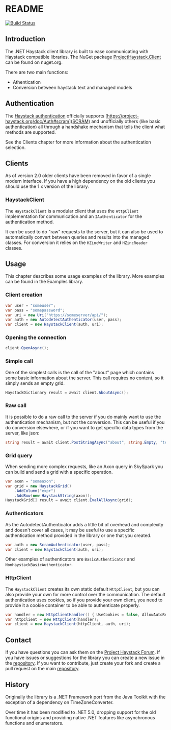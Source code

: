 # README

[![Build Status](https://worksphere.visualstudio.com/Worksphere-OSS/_apis/build/status/Strukton-Worksphere.haystack-csharp?branchName=master)](https://worksphere.visualstudio.com/Worksphere-OSS/_build/latest?definitionId=231&branchName=master)

## Introduction

The .NET Haystack client library is built to ease communicating with Haystack compatible libraries. The NuGet package [ProjectHaystack.Client](https://www.nuget.org/packages/ProjectHaystack.Client/) can be found on nuget.org.

There are two main functions:

- Athentication
- Conversion between haystack text and managed models

## Authentication

The [Haystack authentication](https://project-haystack.org/doc/Auth) officially supports [https://project-haystack.org/doc/Auth#scram](SCRAM) and unofficially others (like basic authentication) all through a handshake mechanism that tells the client what methods are supported.

See the Clients chapter for more information about the authentication selection.

## Clients

As of version 2.0 older clients have been removed in favor of a single modern interface.
If you have a high dependency on the old clients you should use the 1.x version of the library.

### HaystackClient

The `HaystackClient` is a modular client that uses the `HttpClient` implementation for communication and an `IAuthenticator` for the authentication method.

It can be used to do "raw" requests to the server, but it can also be used to automatically convert between queries and results into the managed classes. For conversion it relies on the `HZincWriter` and `HZincReader` classes.

## Usage

This chapter describes some usage examples of the library.
More examples can be found in the Examples library.

### Client creation

```C#
var user = "someuser";
var pass = "somepassword";
var uri = new Uri("https://someserver/api/");
var auth = new AutodetectAuthenticator(user, pass);
var client = new HaystackClient(auth, uri);
```

### Opening the connection

```C#
client.OpenAsync();
```

### Simple call

One of the simplest calls is the call of the "about" page which contains some basic information about the server. This call requires no content, so it simply sends an empty grid.

```C#
HaystackDictionary result = await client.AboutAsync();
```

### Raw call

It is possible to do a raw call to the server if you do mainly want to use the authentication mechanism, but not the conversion.
This can be useful if you do conversion elsewhere, or if you want to get specific data types from the server, like json:

```C#
string result = await client.PostStringAsync("about", string.Empty, "text/zinc", "application/json");
```

### Grid query

When sending more complex requests, like an Axon query in SkySpark you can build and send a grid with a specific operation.

```C#
var axon = "someaxon";
var grid = new HaystackGrid()
	.AddColumn("expr")
	.AddRow(new HaystackString(axon));
HaystackGrid[] result = await client.EvalAllAsync(grid);
```

### Authenticators

As the AutodetectAuthenticator adds a little bit of overhead and complexity and doesn't cover all cases, it may be useful to use a specific authentication method provided in the library or one that you created.

```C#
var auth = new ScramAuthenticator(user, pass);
var client = new HaystackClient(auth, uri);
```

Other examples of authenticators are `BasicAuthenticator` and `NonHaystackBasicAuthenticator`.

### HttpClient

The `HaystackClient` creates its own static default `HttpClient`, but you can also provide your own for more control over the communication.
The default authentication uses cookies, so if you provide your own client, you need to provide it a cookie container to be able to authenticate properly.

```C#
var handler = new HttpClientHandler() { UseCookies = false, AllowAutoRedirect = false };
var httpClient = new HttpClient(handler);
var client = new HaystackClient(httpClient, auth, uri);
```

## Contact

If you have questions you can ask them on the [Project Haystack Forum](http://project-haystack.org/forum/topic).
If you have issues or suggestions for the library you can create a new issue in the [repository](https://github.com/Strukton-Worksphere/haystack-csharp/issues).
If you want to contribute, just create your fork and create a pull request on the main [repository](https://github.com/Strukton-Worksphere/haystack-csharp).

## History

Originally the library is a .NET Framework port from the Java Toolkit with the exception of a dependency on TimeZoneConverter.

Over time it has been modified to .NET 5.0, dropping support for the old functional origins and providing native .NET features like asynchronous functions and enumerators.
